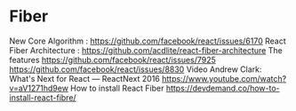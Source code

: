 # Fiber

New Core Algorithm : https://github.com/facebook/react/issues/6170
React Fiber Architecture : https://github.com/acdlite/react-fiber-architecture
The features
https://github.com/facebook/react/issues/7925
https://github.com/facebook/react/issues/8830
Video
Andrew Clark: What's Next for React — ReactNext 2016
https://www.youtube.com/watch?v=aV1271hd9ew
How to install React Fiber
https://devdemand.co/how-to-install-react-fibre/